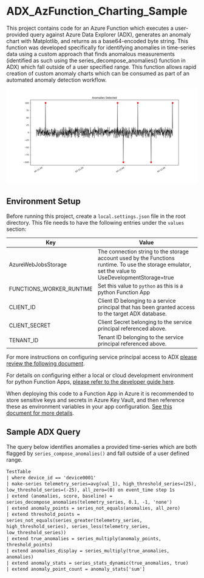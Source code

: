 # ADX_AzFunction_Charting_Sample

This project contains code for an Azure Function which executes a user-provided query against Azure Data Explorer (ADX), generates an anomaly chart with Matplotlib, and returns as a base64-encoded byte string. This function was developed specifically for identifying anomalies in time-series data using a custom approach that finds anomalous measurements (identified as such using the series_decompose_anomalies() function in ADX) which fall outside of a user specified range. This function allows rapid creation of custom anomaly charts which can be consumed as part of an automated anomaly detection workflow.

![Sample Anomaly Chart](img/anomaly_chart.jpg?raw=true "ADX Anomaly Chart")

## Environment Setup
Before running this project, create a `local.settings.json` file in the root directory. This file needs to have the following entries under the `values` section:

| Key                                 | Value                                    |
|-------------------------------------|------------------------------------------|
| AzureWebJobsStorage                 | The connection string to the storage account used by the Functions runtime.  To use the storage emulator, set the value to UseDevelopmentStorage=true |
| FUNCTIONS_WORKER_RUNTIME            | Set this value to `python` as this is a python Function App |
| CLIENT_ID | Client ID belonging to a service principal that has been granted access to the target ADX database. |
| CLIENT_SECRET     | Client Secret belonging to the service principal referenced above. |
| TENANT_ID     | Tenant ID belonging to the service principal referenced above. |

For more instructions on configuring service principal access to ADX [please review the following document](https://docs.microsoft.com/en-us/azure/data-explorer/manage-database-permissions).

For details on configuring either a local or cloud development environment for python Function Apps, [please refer to the developer guide here](https://docs.microsoft.com/en-us/azure/azure-functions/functions-reference-python).

When deploying this code to a Function App in Azure it is recommended to store sensitive keys and secrets in Azure Key Vault, and then reference these as environment variables in your app configuration. [See this document for more details](https://docs.microsoft.com/en-us/azure/app-service/app-service-key-vault-references).

## Sample ADX Query
The query below identifies anomalies a provided time-series which are both flagged by `series_compose_anomalies()` and fall outside of a user defined range.

```
TestTable
| where device_id == 'device0001' 
| make-series telemetry_series=avg(val_1), high_threshold_series=(25), low_threshold_series=(-25), all_zero=(0) on event_time step 1s 
| extend (anomalies, score, baseline) = series_decompose_anomalies(telemetry_series, 0.1, -1, 'none') 
| extend anomaly_points = series_not_equals(anomalies, all_zero) 
| extend threshold_points = series_not_equals(series_greater(telemetry_series, high_threshold_series), series_less(telemetry_series, low_threshold_series)) 
| extend true_anomalies = series_multiply(anomaly_points, threshold_points) 
| extend anomalies_display = series_multiply(true_anomalies, anomalies) 
| extend anomaly_stats = series_stats_dynamic(true_anomalies, true) 
| extend anomaly_point_count = anomaly_stats['sum']
```